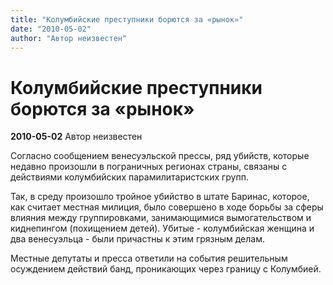 ```yaml
---
title: "Колумбийские преступники борются за «рынок»"
date: "2010-05-02"
author: "Автор неизвестен"
---
```


# Колумбийские преступники борются за «рынок»

**2010-05-02** Автор неизвестен

Согласно сообщением венесуэльской прессы, ряд убийств, которые недавно произошли в пограничных регионах страны, связаны с действиями колумбийских парамилитаристских групп.

Так, в среду произошло тройное убийство в штате Баринас, которое, как считает местная милиция, было совершено в ходе борьбы за сферы влияния между группировками, занимающимися вымогательством и киднепингом (похищением детей). Убитые - колумбийская женщина и два венесуэльца - были причастны к этим грязным делам.

Местные депутаты и пресса ответили на события решительным осуждением действий банд, проникающих через границу с Колумбией.